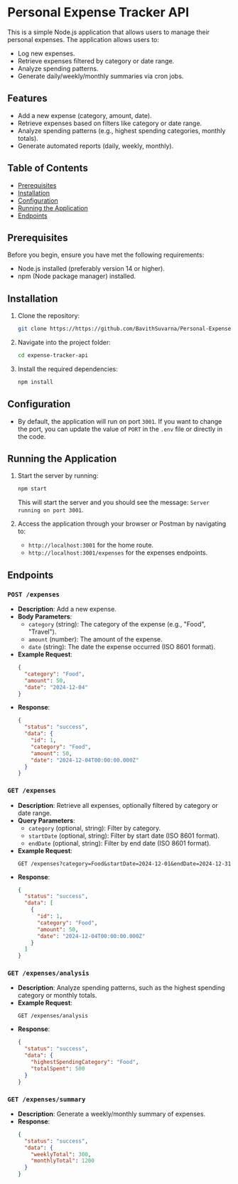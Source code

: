 # Personal Expense Tracker API

This is a simple Node.js application that allows users to manage their personal expenses. The application allows users to:
- Log new expenses.
- Retrieve expenses filtered by category or date range.
- Analyze spending patterns.
- Generate daily/weekly/monthly summaries via cron jobs.

## Features
- Add a new expense (category, amount, date).
- Retrieve expenses based on filters like category or date range.
- Analyze spending patterns (e.g., highest spending categories, monthly totals).
- Generate automated reports (daily, weekly, monthly).

## Table of Contents
- [Prerequisites](#prerequisites)
- [Installation](#installation)
- [Configuration](#configuration)
- [Running the Application](#running-the-application)
- [Endpoints](#endpoints)

## Prerequisites
Before you begin, ensure you have met the following requirements:
- Node.js installed (preferably version 14 or higher).
- npm (Node package manager) installed.

## Installation

1. Clone the repository:
    ```bash
    git clone https://https://github.com/BavithSuvarna/Personal-Expense-Tracker
    ```
2. Navigate into the project folder:
    ```bash
    cd expense-tracker-api
    ```
3. Install the required dependencies:
    ```bash
    npm install
    ```

## Configuration
- By default, the application will run on port `3001`. If you want to change the port, you can update the value of `PORT` in the `.env` file or directly in the code.

## Running the Application
1. Start the server by running:
    ```bash
    npm start
    ```
    This will start the server and you should see the message: `Server running on port 3001`.

2. Access the application through your browser or Postman by navigating to:
    - `http://localhost:3001` for the home route.
    - `http://localhost:3001/expenses` for the expenses endpoints.

## Endpoints

### `POST /expenses`
- **Description**: Add a new expense.
- **Body Parameters**:
    - `category` (string): The category of the expense (e.g., "Food", "Travel").
    - `amount` (number): The amount of the expense.
    - `date` (string): The date the expense occurred (ISO 8601 format).
- **Example Request**:
    ```json
    {
      "category": "Food",
      "amount": 50,
      "date": "2024-12-04"
    }
    ```
- **Response**:
    ```json
    {
      "status": "success",
      "data": {
        "id": 1,
        "category": "Food",
        "amount": 50,
        "date": "2024-12-04T00:00:00.000Z"
      }
    }
    ```

### `GET /expenses`
- **Description**: Retrieve all expenses, optionally filtered by category or date range.
- **Query Parameters**:
    - `category` (optional, string): Filter by category.
    - `startDate` (optional, string): Filter by start date (ISO 8601 format).
    - `endDate` (optional, string): Filter by end date (ISO 8601 format).
- **Example Request**:
    ```
    GET /expenses?category=Food&startDate=2024-12-01&endDate=2024-12-31
    ```
- **Response**:
    ```json
    {
      "status": "success",
      "data": [
        {
          "id": 1,
          "category": "Food",
          "amount": 50,
          "date": "2024-12-04T00:00:00.000Z"
        }
      ]
    }
    ```

### `GET /expenses/analysis`
- **Description**: Analyze spending patterns, such as the highest spending category or monthly totals.
- **Example Request**:
    ```
    GET /expenses/analysis
    ```
- **Response**:
    ```json
    {
      "status": "success",
      "data": {
        "highestSpendingCategory": "Food",
        "totalSpent": 500
      }
    }
    ```

### `GET /expenses/summary`
- **Description**: Generate a weekly/monthly summary of expenses.
- **Response**:
    ```json
    {
      "status": "success",
      "data": {
        "weeklyTotal": 300,
        "monthlyTotal": 1200
      }
    }
    ```
